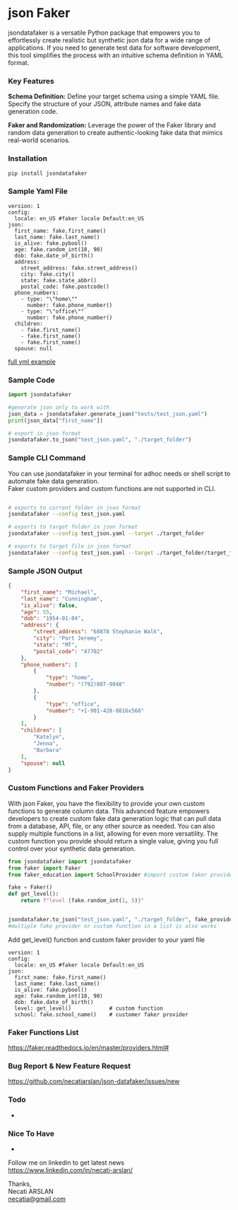 # json Faker
jsondatafaker is a versatile Python package that empowers you to effortlessly create realistic but synthetic json data for a wide range of applications. If you need to generate test data for software development, this tool simplifies the process with an intuitive schema definition in YAML format.

### Key Features
**Schema Definition:** Define your target schema using a simple YAML file. Specify the structure of your JSON, attribute names and fake data generation code.

**Faker and Randomization:** Leverage the power of the Faker library and random data generation to create authentic-looking fake data that mimics real-world scenarios.

### Installation
```bash 
pip install jsondatafaker
```

### Sample Yaml File
```
version: 1
config:
  locale: en_US #faker locale Default:en_US
json:
  first_name: fake.first_name()
  last_name: fake.last_name()
  is_alive: fake.pybool()
  age: fake.random_int(18, 90)
  dob: fake.date_of_birth()
  address:
    street_address: fake.street_address()
    city: fake.city()
    state: fake.state_abbr()
    postal_code: fake.postcode()
  phone_numbers:
    - type: "\"home\""
      number: fake.phone_number()
    - type: "\"office\""
      number: fake.phone_number()
  children:
    - fake.first_name()
    - fake.first_name()
    - fake.first_name()
  spouse: null
```
[full yml example](tests/test_json.yaml)

### Sample Code
```python
import jsondatafaker

#generate json only to work with
json_data = jsondatafaker.generate_json("tests/test_json.yaml")
print(json_data["first_name"])

# export in json format
jsondatafaker.to_json("test_json.yaml", "./target_folder")
```

### Sample CLI Command
You can use jsondatafaker in your terminal for adhoc needs or shell script to automate fake data generation. \
Faker custom providers and custom functions are not supported in CLI.
```bash

# exports to current folder in json format
jsondatafaker --config test_json.yaml

# exports to target folder in json format
jsondatafaker --config test_json.yaml --target ./target_folder 

# exports to target file in json format 
jsondatafaker --config test_json.yaml --target ./target_folder/target_file.json
```

### Sample JSON Output
```json
{
    "first_name": "Michael",
    "last_name": "Cunningham",
    "is_alive": false,
    "age": 55,
    "dob": "1954-01-04",
    "address": {
        "street_address": "68878 Stephanie Walk",
        "city": "Port Jeremy",
        "state": "MT",
        "postal_code": "47702"
    },
    "phone_numbers": [
        {
            "type": "home",
            "number": "(792)887-9048"
        },
        {
            "type": "office",
            "number": "+1-901-428-8816x568"
        }
    ],
    "children": [
        "Katelyn",
        "Jenna",
        "Barbara"
    ],
    "spouse": null
}
```

### Custom Functions and Faker Providers
With json Faker, you have the flexibility to provide your own custom functions to generate column data. This advanced feature empowers developers to create custom fake data generation logic that can pull data from a database, API, file, or any other source as needed. You can also supply multiple functions in a list, allowing for even more versatility. The custom function you provide should return a single value, giving you full control over your synthetic data generation.

```python
from jsondatafaker import jsondatafaker
from faker import Faker
from faker_education import SchoolProvider #import custom faker provider

fake = Faker()
def get_level():
    return f"level {fake.random_int(1, 5)}"


jsondatafaker.to_json("test_json.yaml", "./target_folder", fake_provider=SchoolProvider, custom_function=get_level)
#multiple fake provider or custom function in a list is also works
```
Add get_level() function and custom faker provider to your yaml file
```
version: 1
config:
  locale: en_US #faker locale Default:en_US
json:
  first_name: fake.first_name()
  last_name: fake.last_name()
  is_alive: fake.pybool()
  age: fake.random_int(18, 90)
  dob: fake.date_of_birth()
  level: get_level()            # custom function
  school: fake.school_name()    # customer faker provider
```


### Faker Functions List
https://faker.readthedocs.io/en/master/providers.html#

### Bug Report & New Feature Request
https://github.com/necatiarslan/json-datafaker/issues/new 


### Todo
- 

### Nice To Have
- 

Follow me on linkedin to get latest news \
https://www.linkedin.com/in/necati-arslan/

Thanks, \
Necati ARSLAN \
necatia@gmail.com